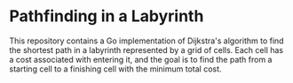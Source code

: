 # Pathfinding in a Labyrinth

This repository contains a Go implementation of Dijkstra's algorithm to find the shortest path in a labyrinth represented by a grid of cells. Each cell has a cost associated with entering it, and the goal is to find the path from a starting cell to a finishing cell with the minimum total cost.
